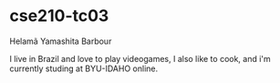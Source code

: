 # cse210-tc03

Helamã Yamashita Barbour

I live in Brazil and love to play videogames, I also like to cook, and i'm currently studing at BYU-IDAHO online.
